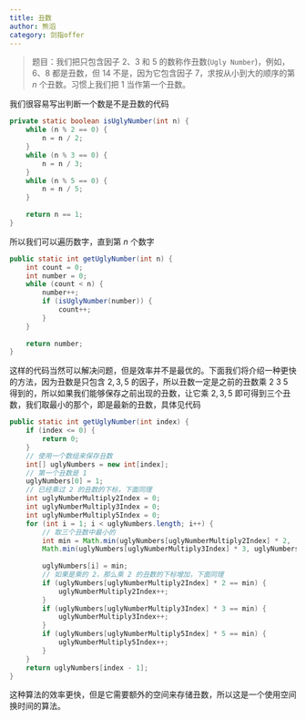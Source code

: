 ```yaml
---
title: 丑数
author: 熊滔
category: 剑指offer
---
```


> 题目：我们把只包含因子 $2、3$ 和 $5$ 的数称作丑数(`Ugly Number`)，例如，$6、8$ 都是丑数，但 $14$ 不是，因为它包含因子 $7$，求按从小到大的顺序的第 $n$ 个丑数。习惯上我们把 $1$ 当作第一个丑数。

我们很容易写出判断一个数是不是丑数的代码

```java
private static boolean isUglyNumber(int n) {
    while (n % 2 == 0) {
        n = n / 2;
    }
    while (n % 3 == 0) {
        n = n / 3;
    }
    while (n % 5 == 0) {
        n = n / 5;
    }
    
    return n == 1;
}
```

所以我们可以遍历数字，直到第 $n$ 个数字

```java
public static int getUglyNumber(int n) {
    int count = 0;
    int number = 0;
    while (count < n) {
        number++;
        if (isUglyNumber(number)) {
            count++;
        }
    }
    
    return number;
}
```

这样的代码当然可以解决问题，但是效率并不是最优的。下面我们将介绍一种更快的方法，因为丑数是只包含 $2, 3, 5$ 的因子，所以丑数一定是之前的丑数乘 $2$ $3$ $5$ 得到的，所以如果我们能够保存之前出现的丑数，让它乘 $2, 3, 5$ 即可得到三个丑数，我们取最小的那个，即是最新的丑数，具体见代码

```java
public static int getUglyNumber(int index) {
    if (index <= 0) {
        return 0;
    }
    // 使用一个数组来保存丑数
    int[] uglyNumbers = new int[index];
    // 第一个丑数是 1
    uglyNumbers[0] = 1;
    // 已经乘过 2 的丑数的下标，下面同理
    int uglyNumberMultiply2Index = 0;
    int uglyNumberMultiply3Index = 0;
    int uglyNumberMultiply5Index = 0;
    for (int i = 1; i < uglyNumbers.length; i++) {
        // 取三个丑数中最小的
        int min = Math.min(uglyNumbers[uglyNumberMultiply2Index] * 2, 
        Math.min(uglyNumbers[uglyNumberMultiply3Index] * 3, uglyNumbers[uglyNumberMultiply5Index] * 5));
        
        uglyNumbers[i] = min;
        // 如果是乘的 2，那么乘 2 的丑数的下标增加，下面同理
        if (uglyNumbers[uglyNumberMultiply2Index] * 2 == min) {
            uglyNumberMultiply2Index++;
        }
        if (uglyNumbers[uglyNumberMultiply3Index] * 3 == min) {
            uglyNumberMultiply3Index++;
        }
        if (uglyNumbers[uglyNumberMultiply5Index] * 5 == min) {
            uglyNumberMultiply5Index++;
        }
    }
    return uglyNumbers[index - 1];
}
```

这种算法的效率更快，但是它需要额外的空间来存储丑数，所以这是一个使用空间换时间的算法。

<Disqus />